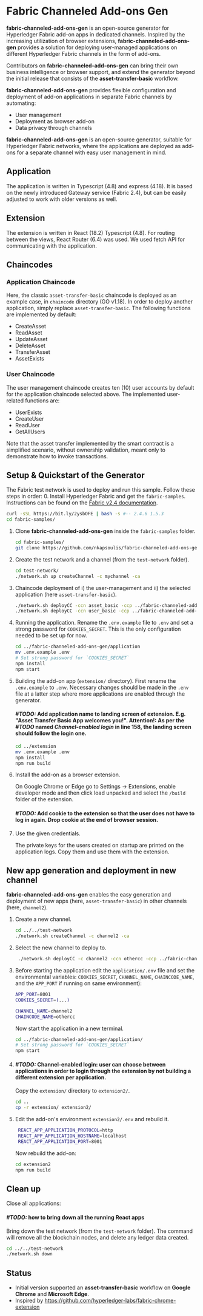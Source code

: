 # Fabric Channeled Add-ons Gen

**fabric-channeled-add-ons-gen** is an open-source generator for Hyperledger Fabric add-on apps in dedicated channels. Inspired by the increasing utilization of browser extensions, **fabric-channeled-add-ons-gen** provides a solution for deploying user-managed applications on different Hyperledger Fabric channels in the form of add-ons.

Contributors on **fabric-channeled-add-ons-gen** can bring their own business intelligence or browser support, and extend the generator beyond the initial release that consists of the **asset-transfer-basic** workflow.

**fabric-channeled-add-ons-gen** provides flexible configuration and deployment of add-on applications in separate Fabric channels by automating:

- User management
- Deployment as browser add-on
- Data privacy through channels

**fabric-channeled-add-ons-gen** is an open-source generator, suitable for Hyperledger Fabric networks, where the applications are deployed as add-ons for a separate channel with easy user management in mind.

## Application

The application is written in Typescript (4.8) and express (4.18). It is based on the newly introduced Gateway service (Fabric 2.4), but can be easily adjusted to work with older versions as well.

## Extension

The extension is written in React (18.2) Typescript (4.8). For routing between the views, React Router (6.4) was used. We
used fetch API for communicating with the application.

## Chaincodes

### Application Chaincode

Here, the classic `asset-transfer-basic` chaincode is deployed as an example case, in `chaincode` directory (GO v1.18).
In order to deploy another application, simply replace `asset-transfer-basic`.
The following functions are implemented by default:

- CreateAsset
- ReadAsset
- UpdateAsset
- DeleteAsset
- TransferAsset
- AssetExists

### User Chaincode

The user management chaincode creates ten (10) user accounts by default for the application chaincode selected above.
The implemented user-related functions are:

- UserExists
- CreateUser
- ReadUser
- GetAllUsers

Note that the asset transfer implemented by the smart contract is a simplified scenario, without ownership validation, meant only to demonstrate how to invoke transactions.

## Setup & Quickstart of the Generator

The Fabric test network is used to deploy and run this sample. Follow these steps in order:
0. Install Hyperledger Fabric and get the `fabric-samples`.
   Instructions can be found on the [Fabric v2.4 documentation](https://hyperledger-fabric.readthedocs.io/en/release-2.4/install.html).

   ```bash
   curl -sSL https://bit.ly/2ysbOFE | bash -s #-- 2.4.6 1.5.3
   cd fabric-samples/
   ```

1. Clone **fabric-channeled-add-ons-gen** inside the `fabric-samples` folder.

   ```bash
   cd fabric-samples/
   git clone https://github.com/nkapsoulis/fabric-channeled-add-ons-gen.git
   ```

2. Create the test network and a channel (from the `test-network` folder).

   ```bash
   cd test-network/
   ./network.sh up createChannel -c mychannel -ca
   ```

3. Chaincode deployment of i) the user-management and ii) the selected application (here `asset-transfer-basic`).

   ```bash
   ./network.sh deployCC -ccn asset_basic -ccp ../fabric-channeled-add-ons-gen/chaincode/asset-chaincode -ccl go
   ./network.sh deployCC -ccn user_basic -ccp ../fabric-channeled-add-ons-gen/chaincode/user-chaincode -ccl go
   ```

4. Running the application. Rename the `.env.example` file to `.env` and set a strong password for `COOKIES_SECRET`.
   This is the only configuration needed to be set up for now.

   ```bash
   cd ../fabric-channeled-add-ons-gen/application
   mv .env.example .env
   # Set strong password for `COOKIES_SECRET`
   npm install
   npm start
   ```

5. Building the add-on app (`extension/` directory). First rename the `.env.example` to `.env`.
Necessary changes should be made in the `.env` file at a latter step where more applications are enabled through the generator.

   #### _#TODO:_ Add application name to landing screen of extension. E.g. "Asset Transfer Basic App welcomes you!". Attention!: As per the _#TODO_ named _Channel-enabled login_ in line 158, the landing screen should follow the login one.

   ```bash
   cd ../extension
   mv .env.example .env
   npm install
   npm run build
   ```

6. Install the add-on as a browser extension.

   On Google Chrome or Edge go to Settings -> Extensions, enable
   developer mode and then click load unpacked and select the
   `/build` folder of the extension.

   #### _#TODO:_ Add cookie to the extension so that the user does not have to log in again. Drop cookie at the end of browser session.

7. Use the given credentials.

   The private keys for the users created on startup are printed on the application logs.
   Copy them and use them with the extension.

## New app generation and deployment in new channel

**fabric-channeled-add-ons-gen** enables the easy generation and deployment of new apps (here, `asset-transfer-basic`) in other channels (here, `channel2`).

1. Create a new channel.

   ```bash
   cd ../../test-network
   ./network.sh createChannel -c channel2 -ca
   ```

2. Select the new channel to deploy to.

   ```bash
    ./network.sh deployCC -c channel2 -ccn othercc -ccp ../fabric-channeled-add-ons-gen/chaincode/ -ccl go
   ```

3. Before starting the application edit the `application/.env` file and set the environmental variables:
   `COOKIES_SECRET`, `CHANNEL_NAME`, `CHAINCODE_NAME`, and the `APP_PORT` if running on same environment):

   ```bash
   APP_PORT=8001
   COOKIES_SECRET=(...)

   CHANNEL_NAME=channel2
   CHAINCODE_NAME=othercc
   ```

   Now start the application in a new terminal.

   ```bash
   cd ../fabric-channeled-add-ons-gen/application/
   # Set strong password for `COOKIES_SECRET`
   npm start
   ```

4. #### _#TODO:_ Channel-enabled login: user can choose between applications in order to login through the extension by not building a different extension per application.

   Copy the `extension/` directory to `extension2/`.

   ```bash
   cd ..
   cp -r extension/ extension2/
   ```

[//]: # (**Note: current development aims to use a single add-on build.**)

5. Edit the add-on's environment `extension2/.env` and rebuild it.

   ```bash
    REACT_APP_APPLICATION_PROTOCOL=http
    REACT_APP_APPLICATION_HOSTNAME=localhost
    REACT_APP_APPLICATION_PORT=8001
   ```
   Now rebuild the add-on:

   ```bash
   cd extension2
   npm run build
   ```

## Clean up

Close all applications:

#### _#TODO:_ how to bring down all the running React apps

Bring down the test network (from the `test-network` folder). The command will remove all the blockchain nodes, and delete any ledger data created.

```bash
cd ../../test-network
./network.sh down
```

## Status

- Initial version supported an **asset-transfer-basic** workflow on **Google Chrome** and **Microsoft Edge**.
- Inspired by https://github.com/hyperledger-labs/fabric-chrome-extension
